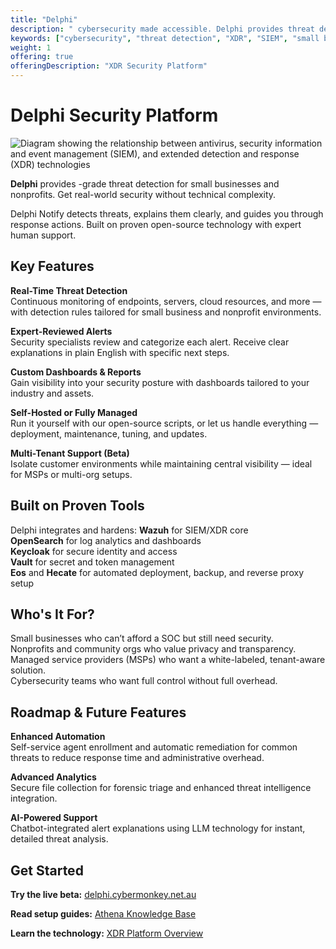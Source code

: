 ```yaml
---
title: "Delphi"
description: " cybersecurity made accessible. Delphi provides threat detection and response for small businesses and individuals with human-reviewed alerts in plain English."
keywords: ["cybersecurity", "threat detection", "XDR", "SIEM", "small business security", "Fremantle", "Australia"]
weight: 1
offering: true
offeringDescription: "XDR Security Platform"
---
```


# Delphi Security Platform

![Diagram showing the relationship between antivirus, security information and event management (SIEM), and extended detection and response (XDR) technologies](/images/antivirus_siem_xdr_web.jpg)

**Delphi** provides -grade threat detection for small businesses and nonprofits. Get real-world security without technical complexity.

Delphi Notify detects threats, explains them clearly, and guides you through response actions. Built on proven open-source technology with expert human support.

## Key Features

**Real-Time Threat Detection**  
  Continuous monitoring of endpoints, servers, cloud resources, and more — with detection rules tailored for small business and nonprofit environments.

**Expert-Reviewed Alerts**  
  Security specialists review and categorize each alert. Receive clear explanations in plain English with specific next steps.

**Custom Dashboards & Reports**  
  Gain visibility into your security posture with dashboards tailored to your industry and assets.

**Self-Hosted or Fully Managed**  
  Run it yourself with our open-source scripts, or let us handle everything — deployment, maintenance, tuning, and updates.

**Multi-Tenant Support (Beta)**  
  Isolate customer environments while maintaining central visibility — ideal for MSPs or multi-org setups.

## Built on Proven Tools

Delphi integrates and hardens:
**Wazuh** for SIEM/XDR core  
**OpenSearch** for log analytics and dashboards  
**Keycloak** for secure identity and access  
**Vault** for secret and token management  
**Eos** and **Hecate** for automated deployment, backup, and reverse proxy setup

## Who's It For?

Small businesses who can’t afford a SOC but still need security.  
Nonprofits and community orgs who value privacy and transparency.  
Managed service providers (MSPs) who want a white-labeled, tenant-aware solution.  
Cybersecurity teams who want full control without full overhead.

## Roadmap & Future Features

**Enhanced Automation**  
Self-service agent enrollment and automatic remediation for common threats to reduce response time and administrative overhead.

**Advanced Analytics**  
Secure file collection for forensic triage and enhanced threat intelligence integration.

**AI-Powered Support**  
Chatbot-integrated alert explanations using LLM technology for instant, detailed threat analysis.

## Get Started

**Try the live beta:** [delphi.cybermonkey.net.au](https://delphi.cybermonkey.net.au)

**Read setup guides:** [Athena Knowledge Base](https://wiki.cybermonkey.net.au/Delphi)

**Learn the technology:** [XDR Platform Overview](/offerings/delphi/technology/)
